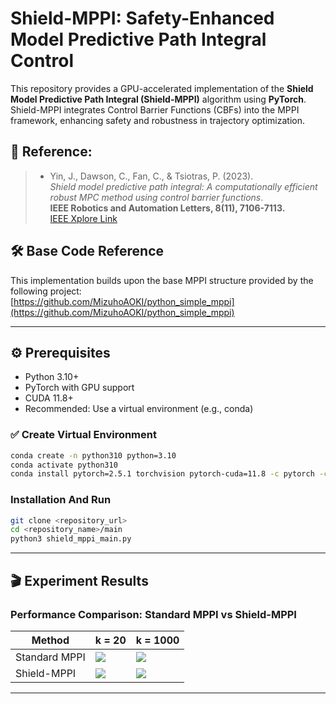 # Shield-MPPI: Safety-Enhanced Model Predictive Path Integral Control

This repository provides a GPU-accelerated implementation of the **Shield Model Predictive Path Integral (Shield-MPPI)** algorithm using **PyTorch**. Shield-MPPI integrates Control Barrier Functions (CBFs) into the MPPI framework, enhancing safety and robustness in trajectory optimization.


## 🔗 Reference:
> - Yin, J., Dawson, C., Fan, C., & Tsiotras, P. (2023).  
>   *Shield model predictive path integral: A computationally efficient robust MPC method using control barrier functions*.  
>   **IEEE Robotics and Automation Letters, 8(11), 7106-7113.**  
>   [IEEE Xplore Link](https://ieeexplore.ieee.org/abstract/document/10250917)

## 🛠 Base Code Reference

This implementation builds upon the base MPPI structure provided by the following project:  
[https://github.com/MizuhoAOKI/python_simple_mppi](https://github.com/MizuhoAOKI/python_simple_mppi)

---

## ⚙️ Prerequisites

- Python 3.10+
- PyTorch with GPU support
- CUDA 11.8+
- Recommended: Use a virtual environment (e.g., conda)

### ✅ Create Virtual Environment

```bash
conda create -n python310 python=3.10
conda activate python310
conda install pytorch=2.5.1 torchvision pytorch-cuda=11.8 -c pytorch -c nvidia
```
### Installation And Run
```bash
git clone <repository_url>
cd <repository_name>/main
python3 shield_mppi_main.py
```
---

## 🎬 Experiment Results

### Performance Comparison: Standard MPPI vs Shield-MPPI

| Method        | k = 20                             | k = 1000                              |
|---------------|------------------------------------|---------------------------------------|
| Standard MPPI | ![](gifs/standard_k20.gif)         | ![](gifs/standard_k1000.gif)          |
| Shield-MPPI   | ![](gifs/shield_k20.gif)           | ![](gifs/shield_k1000.gif)            |


---


